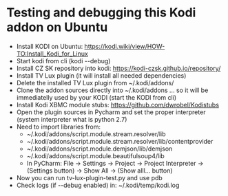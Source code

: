 # Testing and debugging this Kodi addon on Ubuntu

- Install KODI on Ubuntu: https://kodi.wiki/view/HOW-TO:Install_Kodi_for_Linux
- Start kodi from cli (kodi --debug)
- Install CZ SK repository into kodi: https://kodi-czsk.github.io/repository/
- Install TV Lux plugin (it will install all needed dependencies)
- Delete the installed TV Lux plugin from ~/.kodi/addons/
- Clone the addon sources directly into ~/.kodi/addons ... so it will be immediatelly used by your KODI (start the KODI from cli)
- Install Kodi XBMC module stubs: https://github.com/dwrobel/Kodistubs
- Open the plugin sources in Pycharm and set the proper interpreter (system interpreter what is python 2.7)
- Need to import libraries from:
	- ~/.kodi/addons/script.module.stream.resolver/lib
	- ~/.kodi/addons/script.module.stream.resolver/lib/contentprovider
	- ~/.kodi/addons/script.module.demjson/lib/demjson
	- ~/.kodi/addons/script.module.beautifulsoup4/lib
	- In PyCharm: File -> Settings -> Project -> Project Interpreter -> (Settings button) -> Show All -> (Show alll... button)
- Now you can run tv-lux-plugin-test.py and use pdb
- Check logs (if --debug enabled) in: ~/.kodi/temp/kodi.log
